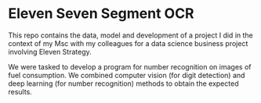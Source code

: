 # Eleven Seven Segment OCR

This repo contains the data, model and development of a project I did in the context of my Msc with my colleagues for a data science business project involving Eleven Strategy. 

We were tasked to develop a program for number recognition on images of fuel consumption. We combined computer vision (for digit detection) and deep learning (for number recognition) methods to obtain the expected results.
